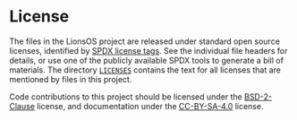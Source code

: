 <!--
     Copyright 2024, UNSW
     SPDX-License-Identifier: CC-BY-SA-4.0
-->

# License

The files in the LionsOS project are released under standard
open source licenses, identified by [SPDX license tags][1]. See the individual file
headers for details, or use one of the publicly available SPDX tools to generate a bill
of materials. The directory [`LICENSES`][2] contains the text for all licenses
that are mentioned by files in this project.

Code contributions to this project should be licensed under the [BSD-2-Clause]
license, and documentation under the [CC-BY-SA-4.0] license.

[1]: https://spdx.org
[2]: LICENSES/
[BSD-2-CLAUSE]: LICENSES/BSD-2-Clause.txt
[CC-BY-SA-4.0]: LICENSES/CC-BY-SA-4.0.txt
